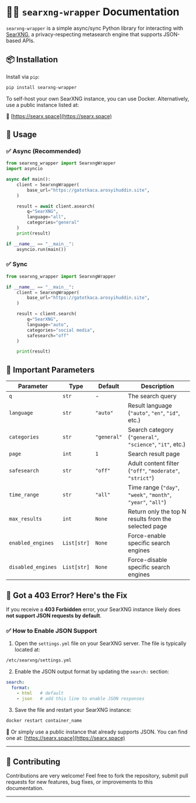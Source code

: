 # 🕵️‍♂️ `searxng-wrapper` Documentation

`searxng-wrapper` is a simple async/sync Python library for interacting with [SearXNG](https://searxng.org), a privacy-respecting metasearch engine that supports JSON-based APIs.

## 📦 Installation

Install via `pip`:

```bash
pip install searxng-wrapper
```

To self-host your own SearXNG instance, you can use Docker. Alternatively, use a public instance listed at:

🔗 [https://searx.space](https://searx.space)

## 🚀 Usage

### ✅ Async (Recommended)

```python
from searxng_wrapper import SearxngWrapper
import asyncio

async def main():
    client = SearxngWrapper(
        base_url="https://gatotkaca.arosyihuddin.site",
    )

    result = await client.asearch(
        q="SearXNG",
        language="all",
        categories="general"
    )
    print(result)

if __name__ == "__main__":
    asyncio.run(main())
```

### ✅ Sync

```python
from searxng_wrapper import SearxngWrapper

if __name__ == "__main__":
    client = SearxngWrapper(
        base_url="https://gatotkaca.arosyihuddin.site",
    )

    result = client.search(
        q="SearXNG",
        language="auto",
        categories="social media",
        safesearch="off"
    )

    print(result)
```

## 📌 Important Parameters

| Parameter          | Type        | Default     | Description                                                            |
| ------------------ | ----------- | ----------- | ---------------------------------------------------------------------- |
| `q`                | `str`       | -           | The search query                                                       |
| `language`         | `str`       | `"auto"`    | Result language (`"auto"`, `"en"`, `"id"`, etc.)              |
| `categories`       | `str`       | `"general"` | Search category (`"general"`, `"science"`, `"it"`, etc.)               |
| `page`             | `int`       | `1`         | Search result page                                                     |
| `safesearch`       | `str`       | `"off"`     | Adult content filter (`"off"`, `"moderate"`, `"strict"`)               |
| `time_range`       | `str`       | `"all"`     | Time range (`"day"`, `"week"`, `"month"`, `"year"`, `"all"`)           |
| `max_results`      | `int`       | `None`      | Return only the top N results from the selected page |
| `enabled_engines`  | `List[str]` | `None`      | Force-enable specific search engines                                   |
| `disabled_engines` | `List[str]` | `None`      | Force-disable specific search engines                                  |

## 🛑 Got a 403 Error? Here's the Fix

If you receive a **403 Forbidden** error, your SearXNG instance likely does **not support JSON requests by default**.

### ✅ How to Enable JSON Support

1. Open the `settings.yml` file on your SearXNG server. The file is typically located at:

```bash
/etc/searxng/settings.yml
```

2. Enable the JSON output format by updating the `search:` section:

```yaml
search:
  format:
    - html   # default
    - json   # add this line to enable JSON responses
```

3. Save the file and restart your SearXNG instance:

```bash
docker restart container_name
```

📌 Or simply use a public instance that already supports JSON. You can find one at: [https://searx.space](https://searx.space)

---

## 🤝 Contributing

Contributions are very welcome! Feel free to fork the repository, submit pull requests for new features, bug fixes, or improvements to this documentation.

---
